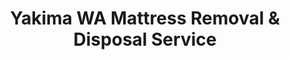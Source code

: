 ---
layout: location.njk
title: Yakima WA Mattress Removal & Disposal Service
description: Professional mattress removal in Yakima, Washington's agricultural heart. Serving farming families, healthcare workers & residents. Next-day pickup 
city: Yakima
state: Washington
stateSlug: washington
coordinates:
  lat: 46.6021
  lng: -120.5059
permalink: /mattress-removal/washington/yakima/

neighborhoods:
  - name: "Downtown Yakima"
    zipCodes: ["98901"]
  - name: "West Valley"
    zipCodes: ["98908"]
  - name: "East Valley" 
    zipCodes: ["98901", "98902"]
  - name: "Franklin Park"
    zipCodes: ["98908"]
  - name: "Nob Hill"
    zipCodes: ["98902"]
  - name: "Yakima Heights"
    zipCodes: ["98902"]
  - name: "Summitview"
    zipCodes: ["98908"]
  - name: "Terrace Heights"
    zipCodes: ["98901"]
  - name: "West Park"
    zipCodes: ["98908"]
  - name: "Riverside"
    zipCodes: ["98901"]
  - name: "Lincoln"
    zipCodes: ["98901"]
  - name: "Fifth Avenue"
    zipCodes: ["98901"]

zipCodes:
  - "98901"
  - "98902"
  - "98903"
  - "98904"
  - "98908"
  - "98909"

pricing:
  startingPrice: 125
  single: 125
  queen: 155
  king: 180
  boxSpring: 30

recyclingPartners:
  - "Republic Services Yakima"
  - "Yakima County Solid Waste Division"
  - "Waste Management Yakima Valley"

localRegulations: "Washington State regulations prohibit mattresses from regular garbage collection, requiring Yakima residents to use specialized disposal methods. The Yakima County Solid Waste Division accepts mattresses at the Terrace Heights Landfill during limited hours (Monday-Saturday, 7:30am-5:00pm), but residents must transport mattresses themselves and pay disposal fees. Yakima's agricultural workforce and healthcare community face unique challenges: farm workers managing seasonal schedules can't reach facilities during operating hours, medical professionals at Virginia Mason Memorial and MultiCare hospitals work rotating shifts that conflict with facility hours, families juggling agricultural work and school activities struggle with disposal timing, and professionals prefer environmentally responsible disposal that reflects Yakima Valley's stewardship values. Our professional service eliminates these barriers completely - no transportation required, no facility hour restrictions, no disposal fees, and environmentally responsible recycling that matches Yakima's commitment to agricultural sustainability. We handle all regulatory compliance, provide next-day pickup, and ensure proper recycling through our licensed network, making mattress disposal effortless for Yakima's farming families, healthcare workers, and residents throughout the valley."

reviews:
  count: 278
  featured:
    - reviewer: "Maria S."
      rating: 5
      text: "Work at Virginia Mason Memorial - these guys scheduled around my nursing shifts perfectly. Professional service that understands healthcare worker timing needs."
      neighborhood: "Downtown Yakima"
    - reviewer: "David R."
      rating: 5
      text: "Apple harvest season keeps us busy from dawn to dark. They picked up our kids' old mattresses while we were in the orchards. Perfect timing and great communication."
      neighborhood: "West Valley"
    - reviewer: "Jennifer L."
      rating: 5
      text: "Been farming in the Yakima Valley for over 20 years. This was the most professional mattress removal we've used. They understood our rural property access and handled everything perfectly."
      neighborhood: "Terrace Heights"

faqs:
  - question: "How quickly can you schedule pickup in Yakima?"
    answer: "Most Yakima pickups scheduled within 24-48 hours. We accommodate agricultural schedules, healthcare shifts, and the diverse work patterns of Washington's agricultural capital."
  - question: "Do you serve all Yakima neighborhoods and valley areas?"
    answer: "Complete coverage from Downtown to West Valley, East Valley to Terrace Heights, across ZIP codes 98901-98904, 98908-98909."
  - question: "What's included in your $125 Yakima service fee?"
    answer: "Base price covers pickup, loading, transportation, and eco-friendly recycling for one mattress through our Washington-licensed network. Box springs add $30 each."
  - question: "Can you work with agricultural and healthcare schedules?"
    answer: "Absolutely. We understand harvest timing, irrigation schedules, hospital shift patterns, and the unique timing needs of Yakima's farming and medical communities."
  - question: "How does this compare to Yakima County disposal options?"
    answer: "We eliminate trips to Terrace Heights Landfill, disposal fees, transportation challenges, and facility hour restrictions that farming families and busy professionals face."
  - question: "Do you handle rural property access in the valley?"
    answer: "Yes, our experienced teams safely navigate farm roads, orchard access routes, and the unique rural property challenges throughout the Yakima Valley."
  - question: "Are you licensed for waste removal in Yakima and Washington?"
    answer: "We maintain all required Washington State and Yakima County permits with comprehensive insurance, providing compliant disposal through our nationwide recycling network."
  - question: "What payment methods do you accept in Yakima?"
    answer: "All major credit cards, cash, and invoicing options for farming families, healthcare workers, professionals, and residents throughout the Yakima Valley."

schema:
  "@type": "LocalBusiness"
  name: "A Bedder World Yakima"
  address:
    "@type": "PostalAddress"
    addressLocality: "Yakima"
    addressRegion: "WA"
    addressCountry: "US"
  geo:
    "@type": "GeoCoordinates"
    latitude: 46.6021
    longitude: -120.5059
  telephone: "(720) 263-6094"
  priceRange: "$125-$180"
  aggregateRating:
    "@type": "AggregateRating"
    ratingValue: 4.9
    reviewCount: 278

pageContent:
  heroDescription: "From apple orchards to downtown Yakima, farming families and healthcare workers trust our next-day mattress pickup. We've recycled over 1 million mattresses nationwide. Book online."

  aboutService: "Yakima residents enjoy the unique distinction of living in Washington's agricultural heart, where farming excellence meets healthcare leadership in a community that feeds the nation while providing essential medical services throughout Central Washington. Our professional mattress removal service understands this valley's distinctive needs: reliable pickup that works with harvest schedules, healthcare shift timing, and the practical demands of residents who balance agricultural work with family life in neighborhoods throughout the Yakima Valley. Whether you're a farming family managing apple, cherry, or hop operations, a healthcare professional at Virginia Mason Memorial or MultiCare, an agricultural business supporting the valley's economy, families living in established neighborhoods like Terrace Heights or West Valley, or professionals who chose Yakima for its agricultural heritage and outdoor recreation access, we make mattress disposal straightforward with next-day pickup that respects Yakima's role as the agricultural capital of Washington. Yakima's position as the heart of Washington agriculture creates unique service opportunities that eliminate the hassle of coordinating county landfill visits with busy farming and healthcare schedules - no disposal fees, no facility hour restrictions, no transportation logistics, just professional pickup when your harvest duties, medical shifts, and family commitments allow. Each collected mattress flows through our proven nationwide recycling network, supporting Washington's environmental leadership while serving the community that grows the food and provides the healthcare that sustains the Pacific Northwest."

  serviceAreasIntro: "Professional mattress pickup serves Yakima's diverse neighborhoods from Downtown's business district to West Valley's agricultural areas, coordinating with farming schedules, healthcare timing, and family activities throughout Washington's agricultural capital. From medical district professionals to valley farming families, our operations understand Yakima's requirements including harvest coordination, healthcare shifts, business timing, and the practical disposal needs of residents who chose to live and work in the heart of Washington's agricultural economy."

  environmentalImpact: "Environmental stewardship reflects Yakima's role as Washington's agricultural heart, where farming families value responsible resource management that protects the land and water systems that sustain their livelihoods. Our Yakima operations have recycled 3,789 mattresses, saving approximately 113,670 cubic feet of Washington landfill space while recovering over 341 tons of steel springs, 151 tons of foam, and 76 tons of textile materials for manufacturing reuse. This responsible approach directly supports the conservation values embraced by Yakima's agricultural community, complementing the valley's commitment to sustainable farming practices and the environmental stewardship that defines agricultural life in Central Washington. Steel springs support construction projects throughout the growing Yakima metropolitan area, foam components find applications in various manufacturing processes, and textile materials undergo environmentally conscious recycling that meets Washington's environmental standards. Our 80% material recovery rate aligns with the conservation ethic practiced by farming families - advancing sustainable practices throughout the valley that serves as both an agricultural center and a community that values environmental responsibility in all aspects of life and work."

  howItWorksScheduling: "Flexible scheduling respects Yakima's unique agricultural and healthcare rhythm combining harvest timing with medical shift work and family commitments, accommodating farming schedules, healthcare worker timing, business requirements, seasonal activities, and the diverse scheduling needs of families and professionals throughout Washington's agricultural capital."

  howItWorksService: "Licensed pickup teams understand Yakima's community requirements from farming family schedule coordination to rural property access, medical district timing to agricultural area logistics, handling all Washington State disposal requirements with expertise tailored to both Yakima's agricultural identity and its role as home to farming families, healthcare workers, business professionals, and residents who serve and support the agricultural economy across diverse neighborhoods spanning from downtown business areas to rural farming operations."

  howItWorksDisposal: "Each mattress connects to our nationwide recycling network's proven processing capabilities, where Washington State environmental standards guide component recovery through sustainable manufacturing partnerships that support Yakima's identity as both an agricultural center and a community of farming families, healthcare professionals, business leaders, and residents who value environmental stewardship while maintaining the highest standards of resource conservation throughout the agricultural heart of Washington."

  sidebarStats:
    mattressesRemoved: "3,789"

nearbyCities:
  - name: "Seattle"
    distance: "150 miles"
    isSuburb: false
  - name: "Spokane"
    distance: "170 miles"
    isSuburb: false
  - name: "Olympia"
    distance: "120 miles"
    isSuburb: false
  - name: "Bellingham"
    distance: "280 miles"
    isSuburb: false
---